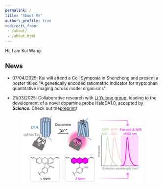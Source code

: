 ```yaml
---
permalink: /  
title: "About Me"  
author\_profile: true  
redirect\_from:
 - /about/
 - /about.html
---
```

Hi, I am Kui Wang.

## News

* 07/04/2025: Kui will attend a [Cell Symposia](https://cell-symposia.com/neurometabolism-2025/index.html)  in Shenzheng and present a poster titiled "A genetically encoded ratiometric indicator for tryptophan quantitative imaging across model organisms".



* 21/03/2025: Collaborative research with [Li Yulong group](http://www.yulongli.org), leading to the development of a novel dopamine probe HaloDA1.0, accepted by ***Science***. Check out the[preprint](https://www.biorxiv.org/content/10.1101/2024.12.22.629999v1.abstract)!


<div align="center">
    <img src="/images/papers/HaloDA1.0.png" width="400px">
</div>
